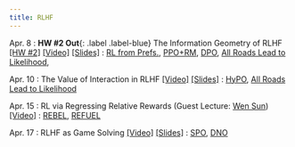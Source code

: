 ```yaml
---
title: RLHF
---
```


Apr. 8
: **HW #2 Out**{: .label .label-blue} The Information Geometry of RLHF [[HW #2]](https://www.overleaf.com/read/jgqmyxbqbztw#0b1a1b) [[Video]](https://youtu.be/qHvB30J5gyo) [[Slides]](/assets/pdfs/lec_apr_8.pdf)
  : [RL from Prefs.](https://arxiv.org/pdf/1706.03741), [PPO+RM](https://arxiv.org/abs/2009.01325), [DPO](https://arxiv.org/pdf/2305.18290), [All Roads Lead to Likelihood](https://arxiv.org/abs/2503.01067), 

Apr. 10
: The Value of Interaction in RLHF [[Video]](https://youtu.be/ZzFjoH47GIg) [[Slides]](/assets/pdfs/lec_apr_10.pdf)
  : [HyPO](https://arxiv.org/abs/2406.01462), [All Roads Lead to Likelihood](https://arxiv.org/abs/2503.01067)

Apr. 15
: RL via Regressing Relative Rewards (Guest Lecture: [Wen Sun](https://wensun.github.io/)) [[Video]](https://youtu.be/qdkBZJywi_4)
  : [REBEL](https://arxiv.org/abs/2404.16767), [REFUEL](https://arxiv.org/pdf/2410.04612)

Apr. 17
: RLHF as Game Solving [[Video]](https://youtu.be/QF6ZQrsihpE) [[Slides]](/assets/pdfs/lec_apr_17.pdf)
  : [SPO](https://gokul.dev/spo/), [DNO](https://arxiv.org/abs/2404.03715)